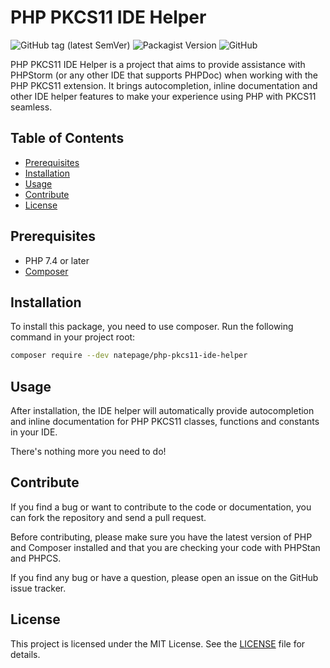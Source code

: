 # PHP PKCS11 IDE Helper

![GitHub tag (latest SemVer)](https://img.shields.io/github/v/tag/natepage/php-pkcs11-ide-helper)
![Packagist Version](https://img.shields.io/packagist/v/natepage/php-pkcs11-ide-helper)
![GitHub](https://img.shields.io/github/license/natepage/php-pkcs11-ide-helper)

PHP PKCS11 IDE Helper is a project that aims to provide assistance with PHPStorm (or any other IDE that supports PHPDoc)
when working with the PHP PKCS11 extension. It brings autocompletion, inline documentation and other IDE helper features
to make your experience using PHP with PKCS11 seamless.

## Table of Contents

- [Prerequisites](#prerequisites)
- [Installation](#installation)
- [Usage](#usage)
- [Contribute](#contribute)
- [License](#license)

## Prerequisites

- PHP 7.4 or later
- [Composer](https://getcomposer.org/)

## Installation

To install this package, you need to use composer. Run the following command in your project root:

```bash
composer require --dev natepage/php-pkcs11-ide-helper
```

## Usage

After installation, the IDE helper will automatically provide autocompletion and inline documentation for PHP PKCS11
classes, functions and constants in your IDE.

There's nothing more you need to do!

## Contribute

If you find a bug or want to contribute to the code or documentation, you can fork the repository and send a pull
request.

Before contributing, please make sure you have the latest version of PHP and Composer installed and that you are
checking your code with PHPStan and PHPCS.

If you find any bug or have a question, please open an issue on the GitHub issue tracker.

## License

This project is licensed under the MIT License. See the [LICENSE](LICENSE.md) file for details.
